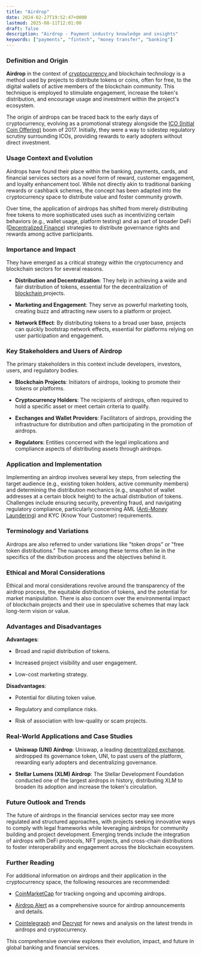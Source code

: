 ```yaml
---
title: "Airdrop"
date: 2024-02-27T19:52:47+0000
lastmod: 2025-08-11T12:01:00
draft: false
description: "Airdrop - Payment industry knowledge and insights"
keywords: ["payments", "fintech", "money transfer", "banking"]
---
```


### Definition and Origin

**Airdrop** in the context of [cryptocurrency ](https://faisalkhanllc.xyz/resources/payments-wiki/c/cryptocurrency/)and blockchain technology is a method used by projects to distribute tokens or coins, often for free, to the digital wallets of active members of the blockchain community. This technique is employed to stimulate engagement, increase the token's distribution, and encourage usage and investment within the project's ecosystem.

The origin of airdrops can be traced back to the early days of cryptocurrency, evolving as a promotional strategy alongside the [ICO (Initial Coin Offering)](https://faisalkhanllc.xyz/resources/payments-wiki/i/initial-coin-offering-ico/) boom of 2017. Initially, they were a way to sidestep regulatory scrutiny surrounding ICOs, providing rewards to early adopters without direct investment.

### Usage Context and Evolution

Airdrops have found their place within the banking, payments, cards, and financial services sectors as a novel form of reward, customer engagement, and loyalty enhancement tool. While not directly akin to traditional banking rewards or cashback schemes, the concept has been adapted into the cryptocurrency space to distribute value and foster community growth.

Over time, the application of airdrops has shifted from merely distributing free tokens to more sophisticated uses such as incentivizing certain behaviors (e.g., wallet usage, platform testing) and as part of broader DeFi ([Decentralized Finance](https://faisalkhan.com/learn/payments-wiki/defi-decentralized-finance/)) strategies to distribute governance rights and rewards among active participants.

### Importance and Impact

They have emerged as a critical strategy within the cryptocurrency and blockchain sectors for several reasons.

- **Distribution and Decentralization**: They help in achieving a wide and fair distribution of tokens, essential for the decentralization of [blockchain ](https://faisalkhanllc.xyz/resources/payments-wiki/b/blockchain/)projects.

- **Marketing and Engagement**: They serve as powerful marketing tools, creating buzz and attracting new users to a platform or project.

- **Network Effect**: By distributing tokens to a broad user base, projects can quickly bootstrap network effects, essential for platforms relying on user participation and engagement.

### Key Stakeholders and Users of Airdrop

The primary stakeholders in this context include developers, investors, users, and regulatory bodies.

- **Blockchain Projects**: Initiators of airdrops, looking to promote their tokens or platforms.

- **Cryptocurrency Holders**: The recipients of airdrops, often required to hold a specific asset or meet certain criteria to qualify.

- **Exchanges and Wallet Providers**: Facilitators of airdrops, providing the infrastructure for distribution and often participating in the promotion of airdrops.

- **Regulators**: Entities concerned with the legal implications and compliance aspects of distributing assets through airdrops.

### Application and Implementation

Implementing an airdrop involves several key steps, from selecting the target audience (e.g., existing token holders, active community members) and determining the distribution mechanics (e.g., snapshot of wallet addresses at a certain block height) to the actual distribution of tokens. Challenges include ensuring security, preventing fraud, and navigating regulatory compliance, particularly concerning AML ([Anti-Money Laundering](https://faisalkhan.com/learn/payments-wiki/know-your-customer-kyc-anti-money-laundering-aml/)) and KYC (Know Your Customer) requirements.

### Terminology and Variations

Airdrops are also referred to under variations like "token drops" or "free token distributions." The nuances among these terms often lie in the specifics of the distribution process and the objectives behind it.

### Ethical and Moral Considerations

Ethical and moral considerations revolve around the transparency of the airdrop process, the equitable distribution of tokens, and the potential for market manipulation. There is also concern over the environmental impact of blockchain projects and their use in speculative schemes that may lack long-term vision or value.

### Advantages and Disadvantages

**Advantages**:

- Broad and rapid distribution of tokens.

- Increased project visibility and user engagement.

- Low-cost marketing strategy.

**Disadvantages**:

- Potential for diluting token value.

- Regulatory and compliance risks.

- Risk of association with low-quality or scam projects.

### Real-World Applications and Case Studies

- **Uniswap (UNI) Airdrop**: Uniswap, a leading [decentralized exchange](https://faisalkhan.com/learn/payments-wiki/decentralized-exchange-dex/), airdropped its governance token, UNI, to past users of the platform, rewarding early adopters and decentralizing governance.

- **Stellar Lumens (XLM) Airdrop**: The Stellar Development Foundation conducted one of the largest airdrops in history, distributing XLM to broaden its adoption and increase the token's circulation.

### Future Outlook and Trends

The future of airdrops in the financial services sector may see more regulated and structured approaches, with projects seeking innovative ways to comply with legal frameworks while leveraging airdrops for community building and project development. Emerging trends include the integration of airdrops with DeFi protocols, NFT projects, and cross-chain distributions to foster interoperability and engagement across the blockchain ecosystem.

### Further Reading

For additional information on airdrops and their application in the cryptocurrency space, the following resources are recommended:

- [CoinMarketCap](https://coinmarketcap.com/) for tracking ongoing and upcoming airdrops.

- [Airdrop Alert](https://airdropalert.com/) as a comprehensive source for airdrop announcements and details.

- [Cointelegraph](https://cointelegraph.com/) and [Decrypt](https://decrypt.co/) for news and analysis on the latest trends in airdrops and cryptocurrency.

This comprehensive overview explores their evolution, impact, and future in global banking and financial services.